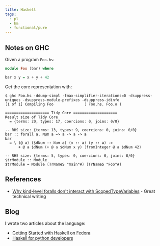 ```yaml
---
title: Haskell
tags:
  - pl
  - hm
  - functional/pure
---
```


## Notes on GHC

Given a program `Foo.hs`:

```haskell
module Foo (bar) where

bar x y = x + y + 42
```

Get the core representation with:

```
$ ghc Foo.hs -ddump-simpl -fmax-simplifier-iterations=0 -dsuppress-uniques -dsuppress-module-prefixes -dsuppress-idinfo
[1 of 1] Compiling Foo              ( Foo.hs, Foo.o )

==================== Tidy Core ====================
Result size of Tidy Core
  = {terms: 20, types: 17, coercions: 0, joins: 0/0}

-- RHS size: {terms: 13, types: 9, coercions: 0, joins: 0/0}
bar :: forall a. Num a => a -> a -> a
bar
  = \ (@ a) ($dNum :: Num a) (x :: a) (y :: a) ->
      + @ a $dNum (+ @ a $dNum x y) (fromInteger @ a $dNum 42)

-- RHS size: {terms: 5, types: 0, coercions: 0, joins: 0/0}
$trModule :: Module
$trModule = Module (TrNameS "main"#) (TrNameS "Foo"#)
```

## References

- [Why kind-level foralls don't interact with ScopedTypeVariables](https://ryanglscott.github.io/2021/04/05/why-kind-level-foralls-dont-interact-with-scopedtypevariables/) - Great technical writing

## Blog

I wrote two articles about the language:

- [Getting Started with Haskell on Fedora](https://fedoramagazine.org/getting-started-with-haskell-on-fedora/)
- [Haskell for python developers](https://www.softwarefactory-project.io/haskell-for-python-developers.html)
